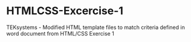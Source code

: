 # HTMLCSS-Excercise-1
TEKsystems - Modified HTML template files to match criteria defined in word document from HTML/CSS Exercise 1
